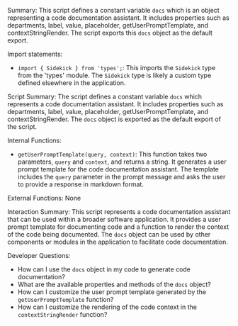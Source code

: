 Summary:
This script defines a constant variable `docs` which is an object representing a code documentation assistant. It includes properties such as departments, label, value, placeholder, getUserPromptTemplate, and contextStringRender. The script exports this `docs` object as the default export.

Import statements:
- `import { Sidekick } from 'types';`: This imports the `Sidekick` type from the 'types' module. The `Sidekick` type is likely a custom type defined elsewhere in the application.

Script Summary:
The script defines a constant variable `docs` which represents a code documentation assistant. It includes properties such as departments, label, value, placeholder, getUserPromptTemplate, and contextStringRender. The `docs` object is exported as the default export of the script.

Internal Functions:
- `getUserPromptTemplate(query, context)`: This function takes two parameters, `query` and `context`, and returns a string. It generates a user prompt template for the code documentation assistant. The template includes the `query` parameter in the prompt message and asks the user to provide a response in markdown format.

External Functions:
None

Interaction Summary:
This script represents a code documentation assistant that can be used within a broader software application. It provides a user prompt template for documenting code and a function to render the context of the code being documented. The `docs` object can be used by other components or modules in the application to facilitate code documentation.

Developer Questions:
- How can I use the `docs` object in my code to generate code documentation?
- What are the available properties and methods of the `docs` object?
- How can I customize the user prompt template generated by the `getUserPromptTemplate` function?
- How can I customize the rendering of the code context in the `contextStringRender` function?